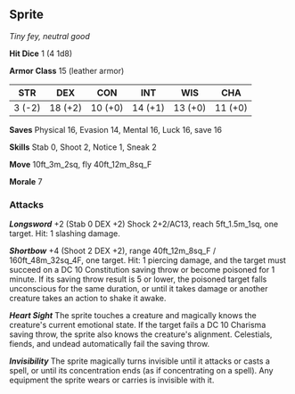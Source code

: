 ## Sprite

*Tiny fey, neutral good*

**Hit Dice** 1 (4 1d8)

**Armor Class** 15 (leather armor)

| STR     | DEX     | CON     | INT     | WIS     | CHA     |
|---------|---------|---------|---------|---------|---------|
|  3 (-2) | 18 (+2) | 10 (+0) | 14 (+1) | 13 (+0) | 11 (+0) |

**Saves** Physical 16, Evasion 14, Mental 16, Luck 16, save 16

**Skills** Stab 0, Shoot 2, Notice 1, Sneak 2

**Move** 10ft\_3m\_2sq, fly 40ft\_12m\_8sq\_F

**Morale** 7

### Attacks

***Longsword*** +2 (Stab 0 DEX +2) Shock 2+2/AC13, reach 5ft\_1.5m\_1sq, one target. Hit: 1 slashing damage.

***Shortbow*** +4 (Shoot 2 DEX +2), range 40ft\_12m\_8sq\_F / 160ft\_48m\_32sq\_4F, one target. Hit: 1 piercing damage, and the target must succeed on a DC 10 Constitution saving throw or become poisoned for 1 minute. If its saving throw result is 5 or lower, the poisoned target falls unconscious for the same duration, or until it takes damage or another creature takes an action to shake it awake.

***Heart Sight*** The sprite touches a creature and magically knows the creature's current emotional state. If the target fails a DC 10 Charisma saving throw, the sprite also knows the creature's alignment. Celestials, fiends, and undead automatically fail the saving throw.

***Invisibility*** The sprite magically turns invisible until it attacks or casts a spell, or until its concentration ends (as if concentrating on a spell). Any equipment the sprite wears or carries is invisible with it.

